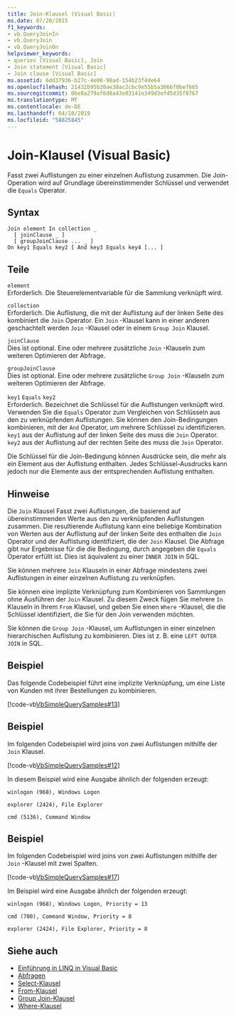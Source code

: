 ```yaml
---
title: Join-Klausel (Visual Basic)
ms.date: 07/20/2015
f1_keywords:
- vb.QueryJoinIn
- vb.QueryJoin
- vb.QueryJoinOn
helpviewer_keywords:
- queries [Visual Basic], Join
- Join statement [Visual Basic]
- Join clause [Visual Basic]
ms.assetid: 6dd37936-b27c-4e00-98ad-154b23f4de64
ms.openlocfilehash: 21432b95b30ae38ac2cbc9e55b5a3066f0bef665
ms.sourcegitcommit: 0be8a279af6d8a43e03141e349d3efd5d35f8767
ms.translationtype: MT
ms.contentlocale: de-DE
ms.lasthandoff: 04/18/2019
ms.locfileid: "58825845"
---
```

# <a name="join-clause-visual-basic"></a>Join-Klausel (Visual Basic)
Fasst zwei Auflistungen zu einer einzelnen Auflistung zusammen. Die Join-Operation wird auf Grundlage übereinstimmender Schlüssel und verwendet die `Equals` Operator.  
  
## <a name="syntax"></a>Syntax  
  
```  
Join element In collection _  
  [ joinClause _ ]   
  [ groupJoinClause ... _ ]   
On key1 Equals key2 [ And key3 Equals key4 [... ]  
```  
  
## <a name="parts"></a>Teile  
 `element`  
 Erforderlich. Die Steuerelementvariable für die Sammlung verknüpft wird.  
  
 `collection`  
 Erforderlich. Die Auflistung, die mit der Auflistung auf der linken Seite des kombiniert die `Join` Operator. Ein `Join` -Klausel kann in einer anderen geschachtelt werden `Join` -Klausel oder in einem `Group Join` Klausel.  
  
 `joinClause`  
 Dies ist optional. Eine oder mehrere zusätzliche `Join` -Klauseln zum weiteren Optimieren der Abfrage.  
  
 `groupJoinClause`  
 Dies ist optional. Eine oder mehrere zusätzliche `Group Join` -Klauseln zum weiteren Optimieren der Abfrage.  
  
 `key1` `Equals` `key2`  
 Erforderlich. Bezeichnet die Schlüssel für die Auflistungen verknüpft wird. Verwenden Sie die `Equals` Operator zum Vergleichen von Schlüsseln aus den zu verknüpfenden Auflistungen. Sie können den Join-Bedingungen kombinieren, mit der `And` Operator, um mehrere Schlüssel zu identifizieren. `key1` aus der Auflistung auf der linken Seite des muss die `Join` Operator. `key2` aus der Auflistung auf der rechten Seite des muss die `Join` Operator.  
  
 Die Schlüssel für die Join-Bedingung können Ausdrücke sein, die mehr als ein Element aus der Auflistung enthalten. Jedes Schlüssel-Ausdrucks kann jedoch nur die Elemente aus der entsprechenden Auflistung enthalten.  
  
## <a name="remarks"></a>Hinweise  
 Die `Join` Klausel Fasst zwei Auflistungen, die basierend auf übereinstimmenden Werte aus den zu verknüpfenden Auflistungen zusammen. Die resultierende Auflistung kann eine beliebige Kombination von Werten aus der Auflistung auf der linken Seite des enthalten die `Join` Operator und der Auflistung identifiziert, die der `Join` Klausel. Die Abfrage gibt nur Ergebnisse für die die Bedingung, durch angegeben die `Equals` Operator erfüllt ist. Dies ist äquivalent zu einer `INNER JOIN` in SQL.  
  
 Sie können mehrere `Join` Klauseln in einer Abfrage mindestens zwei Auflistungen in einer einzelnen Auflistung zu verknüpfen.  
  
 Sie können eine implizite Verknüpfung zum Kombinieren von Sammlungen ohne Ausführen der `Join` Klausel. Zu diesem Zweck fügen Sie mehrere `In` Klauseln in Ihrem `From` Klausel, und geben Sie einen `Where` -Klausel, die die Schlüssel identifiziert, die Sie für den Join verwenden möchten.  
  
 Sie können die `Group Join` -Klausel, um Auflistungen in einer einzelnen hierarchischen Auflistung zu kombinieren. Dies ist z. B. eine `LEFT OUTER JOIN` in SQL.  
  
## <a name="example"></a>Beispiel  
 Das folgende Codebeispiel führt eine implizite Verknüpfung, um eine Liste von Kunden mit ihrer Bestellungen zu kombinieren.  
  
 [!code-vb[VbSimpleQuerySamples#13](~/samples/snippets/visualbasic/VS_Snippets_VBCSharp/VbSimpleQuerySamples/VB/QuerySamples1.vb#13)]  
  
## <a name="example"></a>Beispiel  
 Im folgenden Codebeispiel wird joins von zwei Auflistungen mithilfe der `Join` Klausel.  
  
 [!code-vb[VbSimpleQuerySamples#12](~/samples/snippets/visualbasic/VS_Snippets_VBCSharp/VbSimpleQuerySamples/VB/QuerySamples2.vb#12)]  
  
 In diesem Beispiel wird eine Ausgabe ähnlich der folgenden erzeugt:  
  
 `winlogon (968), Windows Logon`  
  
 `explorer (2424), File Explorer`  
  
 `cmd (5136), Command Window`  
  
## <a name="example"></a>Beispiel  
 Im folgenden Codebeispiel wird joins von zwei Auflistungen mithilfe der `Join` -Klausel mit zwei Spalten.  
  
 [!code-vb[VbSimpleQuerySamples#17](~/samples/snippets/visualbasic/VS_Snippets_VBCSharp/VbSimpleQuerySamples/VB/QuerySamples3.vb#17)]  
  
 Im Beispiel wird eine Ausgabe ähnlich der folgenden erzeugt:  
  
 `winlogon (968), Windows Logon, Priority = 13`  
  
 `cmd (700), Command Window, Priority = 8`  
  
 `explorer (2424), File Explorer, Priority = 8`  
  
## <a name="see-also"></a>Siehe auch

- [Einführung in LINQ in Visual Basic](../../../visual-basic/programming-guide/language-features/linq/introduction-to-linq.md)
- [Abfragen](../../../visual-basic/language-reference/queries/index.md)
- [Select-Klausel](../../../visual-basic/language-reference/queries/select-clause.md)
- [From-Klausel](../../../visual-basic/language-reference/queries/from-clause.md)
- [Group Join-Klausel](../../../visual-basic/language-reference/queries/group-join-clause.md)
- [Where-Klausel](../../../visual-basic/language-reference/queries/where-clause.md)
